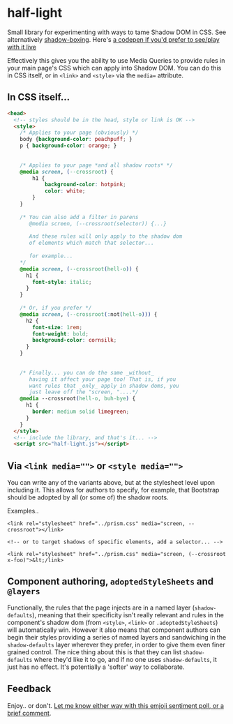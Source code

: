 # half-light
Small library for experimenting with ways to tame Shadow DOM in CSS.  See alternatively [shadow-boxing](https://github.com/bkardell/shadow-boxing).
Here's [a codepen if you'd prefer to see/play with it live](https://codepen.io/briankardell/pen/LYazzmL)

Effectively this gives you the ability to use Media Queries to provide rules in your main page's CSS which can apply into Shadow DOM.  You can do this in CSS itself, or in `<link>` and `<style>` via the `media=` attribute. 

## In CSS itself...
```html
<head>
  <!-- styles should be in the head, style or link is OK -->
  <style>
	/* Applies to your page (obviously) */
	body {background-color: peachpuff; }
	p { background-color: orange; }
	
	
	/* Applies to your page *and all shadow roots* */
	@media screen, (--crossroot) {
		h1 {
			background-color: hotpink;
			color: white;
		}
	}
	
	/* You can also add a filter in parens
	   @media screen, (--crossroot(selector)) {...}
	
	   And these rules will only apply to the shadow dom
	   of elements which match that selector...
	
	   for example...
	*/
	@media screen, (--crossroot(hell-o)) {
	  h1 {
	    font-style: italic;
	  }
	}
	
	/* Or, if you prefer */
	@media screen, (--crossroot(:not(hell-o))) {
	  h2 {
	    font-size: 1rem;
	    font-weight: bold;
	    background-color: cornsilk;
	  }
	}
	
	
	/* Finally... you can do the same _without_
	   having it affect your page too! That is, if you 
	   want rules that _only_ apply in shadow doms, you
	   just leave off the "screen, "....*/
	@media --crossroot(hell-o, buh-bye) {
	  h1 {
	    border: medium solid limegreen;
	  }
	}
  </style>
  <!-- include the library, and that's it... -->
  <script src="half-light.js"></script>
```

## Via `<link media="">` or `<style media="">`
You can write any of the variants above, but at the stylesheet level upon including it. This allows for authors to specify, for example, that Bootstrap should be adopted by all (or some of) the shadow roots.

Examples..

```
<link rel="stylesheet" href="../prism.css" media="screen, --crossroot"></link>

<!-- or to target shadows of specific elements, add a selector... -->

<link rel="stylesheet" href="../prism.css" media="screen, (--crossroot x-foo)">&lt;/link>
```

## Component authoring, `adoptedStyleSheets` and `@layers`
Functionally, the rules that the page injects are in a named layer (`shadow-defaults`), meaning that their specificity isn't really relevant and rules in the component's shadow dom (from `<style>`, `<link>` or `.adoptedStyleSheets`) will automatically win.  However it also means that component authors can begin their styles providing a series of named layers and sandwiching in the `shadow-defaults` layer wherever they prefer, in order to give them even finer grained control. The nice thing about this is that they can list `shadow-defaults` where they'd like it to go, and if no one uses `shadow-defaults`, it just has no effect.  It's potentially a 'softer' way to collaborate.

## Feedback
Enjoy.. or don't.  [Let me know either way with this emjoji sentiment poll, or a brief comment](https://github.com/bkardell/half-light/issues/1).

 
